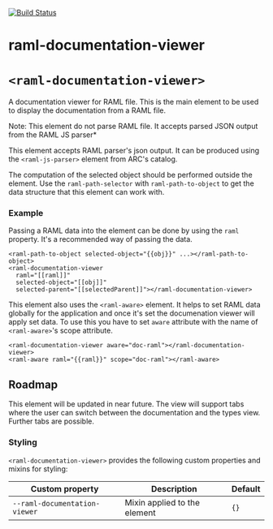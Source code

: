 [![Build Status](https://travis-ci.org/advanced-rest-client/raml-documentation-viewer.svg?branch=stage)](https://travis-ci.org/advanced-rest-client/raml-documentation-viewer)  

# raml-documentation-viewer

# `<raml-documentation-viewer>`
A documentation viewer for RAML file. This is the main element to be used to display the
documentation from a RAML file.

Note: This element do not parse RAML file. It accepts parsed JSON output from the RAML JS parser*

This element accepts RAML parser's json output. It can be produced using the `<raml-js-parser>`
element from ARC's catalog.

The computation of the selected object should be performed outside the element.
Use the `raml-path-selector` with `raml-path-to-object` to get the data
structure that this element can work with.

### Example
Passing a RAML data into the element can be done by using the `raml` property. It's a recommended
way of passing the data.

```
<raml-path-to-object selected-object="{{obj}}" ...></raml-path-to-object>
<raml-documentation-viewer
  raml="[[raml]]"
  selected-object="[[obj]]"
  selected-parent="[[selectedParent]]"></raml-documentation-viewer>
```

This element also uses the `<raml-aware>` element. It helps to set RAML data globally for the
application and once it's set the documenation viewer will apply set data. To use this you have
to set `aware` attribute with the name of `<raml-aware>`'s scope attribute.

```
<raml-documentation-viewer aware="doc-raml"></raml-documentation-viewer>
<raml-aware raml="{{raml}}" scope="doc-raml"></raml-aware>
```

## Roadmap
This element will be updated in near future. The view will support tabs where the user can switch
between the documentation and the types view. Further tabs are possible.

### Styling
`<raml-documentation-viewer>` provides the following custom properties and mixins for styling:

Custom property | Description | Default
----------------|-------------|----------
`--raml-documentation-viewer` | Mixin applied to the element | `{}`

